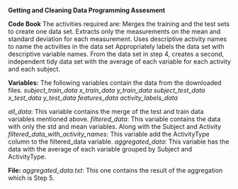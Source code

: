 **Getting and Cleaning Data Programming Assesment**

**Code Book**
The activities required are:
    Merges the training and the test sets to create one data set.
    Extracts only the measurements on the mean and standard deviation for each measurement.
    Uses descriptive activity names to name the activities in the data set
    Appropriately labels the data set with descriptive variable names.
    From the data set in step 4, creates a second, independent tidy data set with the average of each variable for each activity and each subject.
    
**Variables:**
The following variables contain the data from the downloaded files.
_subject_train_data_
_x_train_data_
_y_train_data_
_subject_test_data_
_x_test_data_
_y_test_data_
_features_data_
_activity_labels_data_

_all_data_: This variable contains the merge of the test and train data variables mentioned above.
_filtered_data_: This variable contains the data with only the std and mean variables. Along with the Subject and Activity
_filtered_data_with_activity_names_: This variable add the ActivityType column to the filtered_data variable.
_aggregated_data_: This variable has the data with the average of each variable grouped by Subject and ActivityType.

**File:**
_aggregated_data.txt_: This one contains the result of the aggregation which is Step 5.
